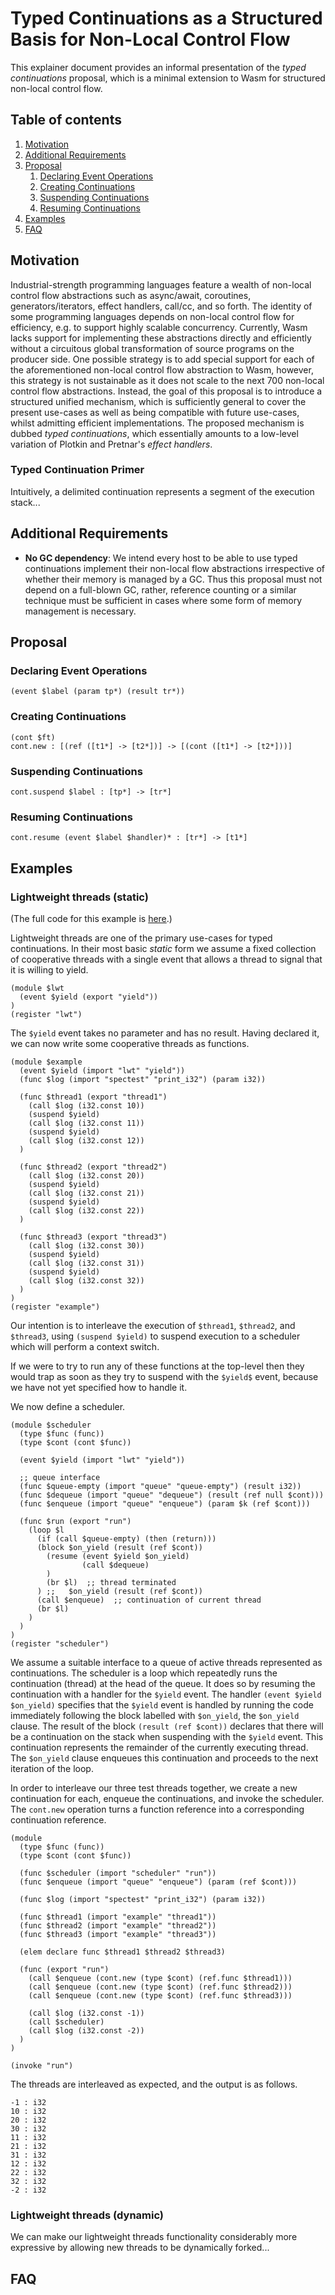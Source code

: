 # Typed Continuations as a Structured Basis for Non-Local Control Flow

This explainer document provides an informal presentation of the
*typed continuations* proposal, which is a minimal extension to Wasm
for structured non-local control flow.

## Table of contents

1. [Motivation](#motivation)
2. [Additional Requirements](#additional-requirements)
3. [Proposal](#proposal)
   1. [Declaring Event Operations](#declaring-event-operations)
   2. [Creating Continuations](#creating-continuations)
   3. [Suspending Continuations](#suspending-continuations)
   4. [Resuming Continuations](#resuming-continuations)
4. [Examples](#examples)
5. [FAQ](#faq)

## Motivation

Industrial-strength programming languages feature a wealth of
non-local control flow abstractions such as async/await, coroutines,
generators/iterators, effect handlers, call/cc, and so forth. The
identity of some programming languages depends on non-local control
flow for efficiency, e.g. to support highly scalable
concurrency. Currently, Wasm lacks support for implementing these
abstractions directly and efficiently without a circuitous global
transformation of source programs on the producer side.  One possible
strategy is to add special support for each of the aforementioned
non-local control flow abstraction to Wasm, however, this strategy is
not sustainable as it does not scale to the next 700 non-local control
flow abstractions. Instead, the goal of this proposal is to introduce
a structured unified mechanism, which is sufficiently general to cover
the present use-cases as well as being compatible with future
use-cases, whilst admitting efficient implementations.  The proposed
mechanism is dubbed *typed continuations*, which essentially amounts
to a low-level variation of Plotkin and Pretnar's *effect handlers*.

### Typed Continuation Primer

Intuitively, a delimited continuation represents a segment of the
execution stack...

<!-- Many industrial-grade programming languages feature non-local control
flow abstractions such as async/await (C#/F#/JavaScript/Rust/Scala),
coroutines (C++/Go/Smalltalk), generators/iterators
(C#/F#/Haskell/JavaScript/Racket/Python), effect handlers (OCaml),
call/cc (Racket), and so forth. Currently, Wasm lacks support for
implementing such control flow abstractions efficiently, since Wasm
does not provide any primitives for manipulating segments of the
execution stack. One possible approach is to add special support for
each of the aforementioned control abstractions, though, what about
the next 700 control abstractions? Adding individual support is not a
sustainable strategy as it does not scale. Instead, the goal of this
proposal is to introduce a general structured mechanism, which enables
the aforementioned and the next 700 control abstractions to be
implemented efficiently. Specifically, the idea is to provide an
interface for structured manipulation of the execution stack via
*typed delimited continuations*.-->
<!-- TODO mention highly scalable concurrency a la Erlang as a use case -->

## Additional Requirements

 * **No GC dependency**: We intend every host to be able to use typed
   continuations implement their non-local flow abstractions
   irrespective of whether their memory is managed by a GC. Thus this
   proposal must not depend on a full-blown GC, rather, reference
   counting or a similar technique must be sufficient in cases where
   some form of memory management is necessary.

## Proposal

### Declaring Event Operations

```wat
(event $label (param tp*) (result tr*))
```

### Creating Continuations

```wat
(cont $ft)
cont.new : [(ref ([t1*] -> [t2*])] -> [(cont ([t1*] -> [t2*]))]

```

### Suspending Continuations

```wat
cont.suspend $label : [tp*] -> [tr*]

```

### Resuming Continuations

```wat
cont.resume (event $label $handler)* : [tr*] -> [t1*]
```

## Examples

### Lightweight threads (static)

(The full code for this example is [here](examples/static-lwt.wast).)

Lightweight threads are one of the primary use-cases for typed
continuations. In their most basic *static* form we assume a fixed
collection of cooperative threads with a single event that allows a
thread to signal that it is willing to yield.

```wasm
(module $lwt
  (event $yield (export "yield"))
)
(register "lwt")
```

The `$yield` event takes no parameter and has no result. Having
declared it, we can now write some cooperative threads as functions.

```wasm
(module $example
  (event $yield (import "lwt" "yield"))
  (func $log (import "spectest" "print_i32") (param i32))

  (func $thread1 (export "thread1")
    (call $log (i32.const 10))
    (suspend $yield)
    (call $log (i32.const 11))
    (suspend $yield)
    (call $log (i32.const 12))
  )

  (func $thread2 (export "thread2")
    (call $log (i32.const 20))
    (suspend $yield)
    (call $log (i32.const 21))
    (suspend $yield)
    (call $log (i32.const 22))
  )

  (func $thread3 (export "thread3")
    (call $log (i32.const 30))
    (suspend $yield)
    (call $log (i32.const 31))
    (suspend $yield)
    (call $log (i32.const 32))
  )
)
(register "example")
```

Our intention is to interleave the execution of `$thread1`,
`$thread2`, and `$thread3`, using `(suspend $yield)` to suspend
execution to a scheduler which will perform a context switch.

If we were to try to run any of these functions at the top-level then
they would trap as soon as they try to suspend with the `$yield$`
event, because we have not yet specified how to handle it.

We now define a scheduler.

```wasm
(module $scheduler
  (type $func (func))
  (type $cont (cont $func))

  (event $yield (import "lwt" "yield"))

  ;; queue interface
  (func $queue-empty (import "queue" "queue-empty") (result i32))
  (func $dequeue (import "queue" "dequeue") (result (ref null $cont)))
  (func $enqueue (import "queue" "enqueue") (param $k (ref $cont)))

  (func $run (export "run")
    (loop $l
      (if (call $queue-empty) (then (return)))
      (block $on_yield (result (ref $cont))
        (resume (event $yield $on_yield)
                (call $dequeue)
        )
        (br $l)  ;; thread terminated
      ) ;;   $on_yield (result (ref $cont))
      (call $enqueue)  ;; continuation of current thread
      (br $l)
    )
  )
)
(register "scheduler")
```

We assume a suitable interface to a queue of active threads
represented as continuations. The scheduler is a loop which repeatedly
runs the continuation (thread) at the head of the queue. It does so by
resuming the continuation with a handler for the `$yield` event. The
handler `(event $yield $on_yield)` specifies that the `$yield` event
is handled by running the code immediately following the block
labelled with `$on_yield`, the `$on_yield` clause. The result of the
block `(result (ref $cont))` declares that there will be a
continuation on the stack when suspending with the `$yield`
event. This continuation represents the remainder of the currently
executing thread. The `$on_yield` clause enqueues this continuation
and proceeds to the next iteration of the loop.

In order to interleave our three test threads together, we create a
new continuation for each, enqueue the continuations, and invoke the
scheduler. The `cont.new` operation turns a function reference into a
corresponding continuation reference.

```wasm
(module
  (type $func (func))
  (type $cont (cont $func))

  (func $scheduler (import "scheduler" "run"))
  (func $enqueue (import "queue" "enqueue") (param (ref $cont)))

  (func $log (import "spectest" "print_i32") (param i32))

  (func $thread1 (import "example" "thread1"))
  (func $thread2 (import "example" "thread2"))
  (func $thread3 (import "example" "thread3"))

  (elem declare func $thread1 $thread2 $thread3)

  (func (export "run")
    (call $enqueue (cont.new (type $cont) (ref.func $thread1)))
    (call $enqueue (cont.new (type $cont) (ref.func $thread2)))
    (call $enqueue (cont.new (type $cont) (ref.func $thread3)))

    (call $log (i32.const -1))
    (call $scheduler)
    (call $log (i32.const -2))
  )
)

(invoke "run")
```

The threads are interleaved as expected, and the output is as follows.
```
-1 : i32
10 : i32
20 : i32
30 : i32
11 : i32
21 : i32
31 : i32
12 : i32
22 : i32
32 : i32
-2 : i32
```

### Lightweight threads (dynamic)

We can make our lightweight threads functionality considerably more
expressive by allowing new threads to be dynamically forked...


## FAQ
